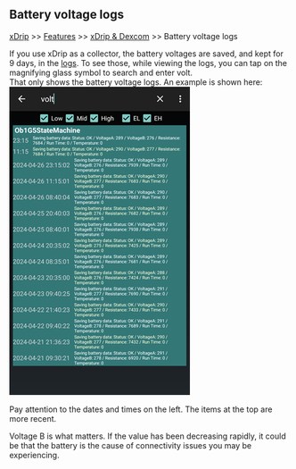 ## Battery voltage logs  
[xDrip](../../README.md) >> [Features](../Features_page.md) >> [xDrip & Dexcom](../Dexcom_page.md) >> Battery voltage logs  
  
If you use xDrip as a collector, the battery voltages are saved, and kept for 9 days, in the [logs](.,/Logs.md).  To see those, while viewing the logs, you can tap on the magnifying glass symbol to search and enter volt.  
That only shows the battery voltage logs.  An example is shown here:  
![](./images/BatteryLogs.png)  
  
Pay attention to the dates and times on the left.  The items at the top are more recent.  

Voltage B is what matters.  If the value has been decreasing rapidly, it could be that the battery is the cause of connectivity issues you may be experiencing.   
  

